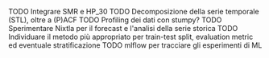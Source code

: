 TODO Integrare SMR e HP_30
TODO Decomposizione della serie temporale (STL), oltre a (P)ACF
TODO Profiling dei dati con stumpy?
TODO Sperimentare Nixtla per il forecast e l'analisi della serie storica
TODO Individuare il metodo più appropriato per train-test split, evaluation metric ed eventuale stratificazione
TODO mlflow per tracciare gli esperimenti di ML
